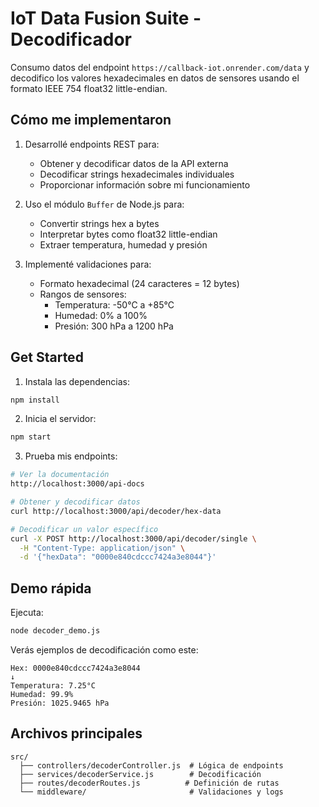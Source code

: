 # IoT Data Fusion Suite - Decodificador

Consumo datos del endpoint `https://callback-iot.onrender.com/data` y decodifico los valores hexadecimales en datos de sensores usando el formato IEEE 754 float32 little-endian.

## Cómo me implementaron

1. Desarrollé endpoints REST para:
   - Obtener y decodificar datos de la API externa
   - Decodificar strings hexadecimales individuales
   - Proporcionar información sobre mi funcionamiento

2. Uso el módulo `Buffer` de Node.js para:
   - Convertir strings hex a bytes
   - Interpretar bytes como float32 little-endian
   - Extraer temperatura, humedad y presión

3. Implementé validaciones para:
   - Formato hexadecimal (24 caracteres = 12 bytes)
   - Rangos de sensores:
     * Temperatura: -50°C a +85°C
     * Humedad: 0% a 100%
     * Presión: 300 hPa a 1200 hPa

## Get Started

1. Instala las dependencias:
```bash
npm install
```

2. Inicia el servidor:
```bash
npm start
```

3. Prueba mis endpoints:

```bash
# Ver la documentación
http://localhost:3000/api-docs

# Obtener y decodificar datos
curl http://localhost:3000/api/decoder/hex-data

# Decodificar un valor específico
curl -X POST http://localhost:3000/api/decoder/single \
  -H "Content-Type: application/json" \
  -d '{"hexData": "0000e840cdccc7424a3e8044"}'
```

## Demo rápida

Ejecuta:
```bash
node decoder_demo.js
```

Verás ejemplos de decodificación como este:
```
Hex: 0000e840cdccc7424a3e8044
↓
Temperatura: 7.25°C
Humedad: 99.9%
Presión: 1025.9465 hPa
```

## Archivos principales

```
src/
  ├── controllers/decoderController.js  # Lógica de endpoints
  ├── services/decoderService.js        # Decodificación
  ├── routes/decoderRoutes.js          # Definición de rutas
  └── middleware/                       # Validaciones y logs
```
